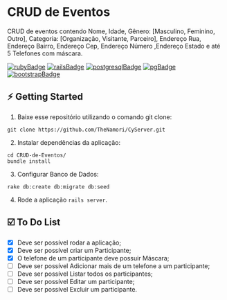 # CRUD de Eventos

CRUD de eventos contendo Nome, Idade, Gênero: [Masculino, Feminino, Outro], Categoria: [Organização, Visitante, Parceiro], Endereço Rua, Endereço Bairro, Endereço Cep, Endereço Número ,Endereço Estado e até 5 Telefones com máscara.

[![rubyBadge](https://img.shields.io/badge/Ruby-2.4.10-5a4272)](https://ruby-doc.org/stdlib-2.4.10/)
[![railsBadge](https://img.shields.io/badge/Rails-4.2.11-5a4272)](https://rubygems.org/gems/rails/versions/4.2.11)
[![postgresqlBadge](https://img.shields.io/badge/PostgreSQL-12.4.0-5a4272)](https://www.postgresql.org/docs/12/index.html)
[![pgBadge](https://img.shields.io/badge/pg-0.20.0-5a4272)](https://rubygems.org/gems/pg/versions/0.20.0)
[![bootstrapBadge](https://img.shields.io/badge/Bootstrap-4.5.2-5a4272)](https://rubygems.org/gems/bootstrap/versions/4.5.2)

## :zap: Getting Started

1. Baixe esse repositório utilizando o comando git clone:
<pre><code>git clone https://github.com/TheNamori/CyServer.git</code></pre>

2. Instalar dependências da aplicação:
<pre><code>cd CRUD-de-Eventos/
bundle install</code></pre>

3. Configurar Banco de Dados:
<pre><code>rake db:create db:migrate db:seed</code></pre>

4. Rode a aplicação `rails server`.

## :ballot_box_with_check: To Do List

- [x] Deve ser possível rodar a aplicação;
- [x] Deve ser possível criar um Participante;
- [x] O telefone de um participante deve possuir Máscara;
- [ ] Deve ser possível Adicionar mais de um telefone a um participante;
- [ ] Deve ser possível Listar todos os participantes;
- [ ] Deve ser possível Editar um participante;
- [ ] Deve ser possível Excluir um participante.
